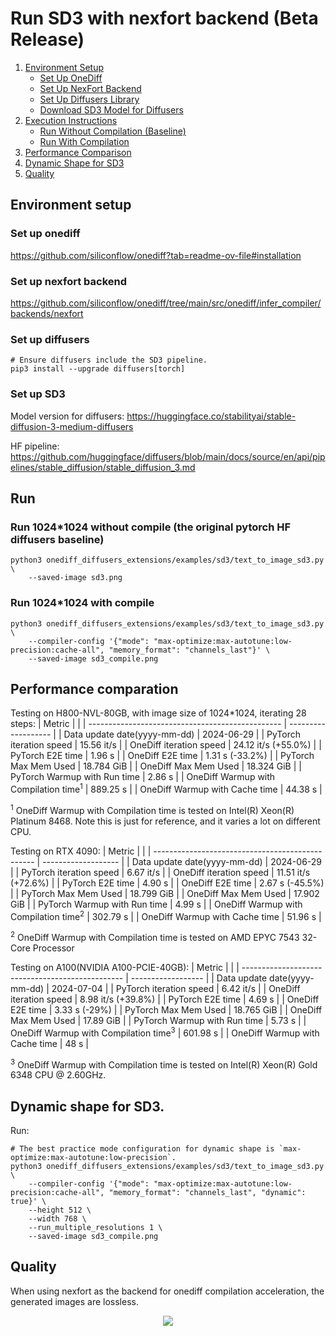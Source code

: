 # Run SD3 with nexfort backend (Beta Release)

1. [Environment Setup](#environment-setup)
   - [Set Up OneDiff](#set-up-onediff)
   - [Set Up NexFort Backend](#set-up-nexfort-backend)
   - [Set Up Diffusers Library](#set-up-diffusers-library)
   - [Download SD3 Model for Diffusers](#download-sd3-model-for-diffusers)
2. [Execution Instructions](#execution-instructions)
   - [Run Without Compilation (Baseline)](#run-without-compilation-baseline)
   - [Run With Compilation](#run-with-compilation)
3. [Performance Comparison](#performance-comparison)
4. [Dynamic Shape for SD3](#dynamic-shape-for-sd3)
5. [Quality](#quality)

## Environment setup
### Set up onediff
https://github.com/siliconflow/onediff?tab=readme-ov-file#installation

### Set up nexfort backend
https://github.com/siliconflow/onediff/tree/main/src/onediff/infer_compiler/backends/nexfort

### Set up diffusers

```
# Ensure diffusers include the SD3 pipeline.
pip3 install --upgrade diffusers[torch]
```
### Set up SD3
Model version for diffusers: https://huggingface.co/stabilityai/stable-diffusion-3-medium-diffusers

HF pipeline: https://github.com/huggingface/diffusers/blob/main/docs/source/en/api/pipelines/stable_diffusion/stable_diffusion_3.md

## Run

### Run 1024*1024 without compile (the original pytorch HF diffusers baseline)
```
python3 onediff_diffusers_extensions/examples/sd3/text_to_image_sd3.py \
    --saved-image sd3.png
```

### Run 1024*1024 with compile

```
python3 onediff_diffusers_extensions/examples/sd3/text_to_image_sd3.py \
    --compiler-config '{"mode": "max-optimize:max-autotune:low-precision:cache-all", "memory_format": "channels_last"}' \
    --saved-image sd3_compile.png
```

## Performance comparation

Testing on H800-NVL-80GB, with image size of 1024*1024, iterating 28 steps:
| Metric                                           |                     |
| ------------------------------------------------ | ------------------- |
| Data update date(yyyy-mm-dd)                     | 2024-06-29          |
| PyTorch iteration speed                          | 15.56 it/s          |
| OneDiff iteration speed                          | 24.12 it/s (+55.0%) |
| PyTorch E2E time                                 | 1.96 s              |
| OneDiff E2E time                                 | 1.31 s (-33.2%)     |
| PyTorch Max Mem Used                             | 18.784 GiB          |
| OneDiff Max Mem Used                             | 18.324 GiB          |
| PyTorch Warmup with Run time                     | 2.86 s              |
| OneDiff Warmup with Compilation time<sup>1</sup> | 889.25 s            |
| OneDiff Warmup with Cache time                   | 44.38 s             |

<sup>1</sup> OneDiff Warmup with Compilation time is tested on Intel(R) Xeon(R) Platinum 8468. Note this is just for reference, and it varies a lot on different CPU.


Testing on RTX 4090:
| Metric                                           |                     |
| ------------------------------------------------ | ------------------- |
| Data update date(yyyy-mm-dd)                     | 2024-06-29          |
| PyTorch iteration speed                          | 6.67 it/s           |
| OneDiff iteration speed                          | 11.51 it/s (+72.6%) |
| PyTorch E2E time                                 | 4.90 s              |
| OneDiff E2E time                                 | 2.67 s (-45.5%)     |
| PyTorch Max Mem Used                             | 18.799 GiB          |
| OneDiff Max Mem Used                             | 17.902 GiB          |
| PyTorch Warmup with Run time                     | 4.99 s              |
| OneDiff Warmup with Compilation time<sup>2</sup> | 302.79 s            |
| OneDiff Warmup with Cache time                   | 51.96 s             |

 <sup>2</sup> OneDiff Warmup with Compilation time is tested on AMD EPYC 7543 32-Core Processor

Testing on A100(NVIDIA A100-PCIE-40GB):
| Metric                                           |                    |
| ------------------------------------------------ | ------------------ |
| Data update date(yyyy-mm-dd)                     | 2024-07-04         |
| PyTorch iteration speed                          | 6.42 it/s          |
| OneDiff iteration speed                          | 8.98 it/s (+39.8%) |
| PyTorch E2E time                                 | 4.69 s             |
| OneDiff E2E time                                 | 3.33 s (-29%)      |
| PyTorch Max Mem Used                             | 18.765 GiB         |
| OneDiff Max Mem Used                             | 17.89 GiB          |
| PyTorch Warmup with Run time                     | 5.73 s             |
| OneDiff Warmup with Compilation time<sup>3</sup> | 601.98 s           |
| OneDiff Warmup with Cache time                   | 48 s               |

 <sup>3</sup> OneDiff Warmup with Compilation time is tested on Intel(R) Xeon(R) Gold 6348 CPU @ 2.60GHz.


## Dynamic shape for SD3.

Run:

```
# The best practice mode configuration for dynamic shape is `max-optimize:max-autotune:low-precision`.
python3 onediff_diffusers_extensions/examples/sd3/text_to_image_sd3.py \
    --compiler-config '{"mode": "max-optimize:max-autotune:low-precision:cache-all", "memory_format": "channels_last", "dynamic": true}' \
    --height 512 \
    --width 768 \
    --run_multiple_resolutions 1 \
    --saved-image sd3_compile.png
```

## Quality
When using nexfort as the backend for onediff compilation acceleration, the generated images are lossless.

<p align="center">
<img src="../../../imgs/nexfort_sd3_demo.png">
</p>
